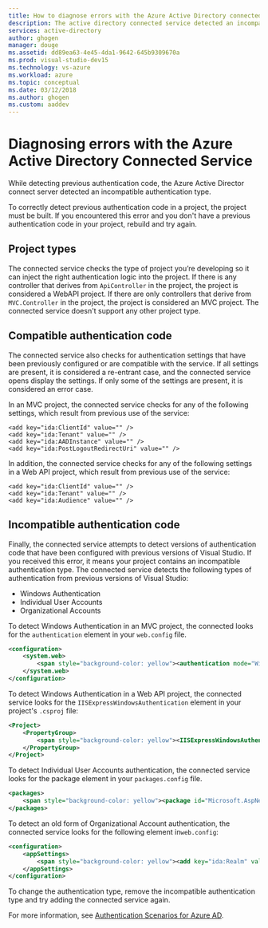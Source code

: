 ```yaml
---
title: How to diagnose errors with the Azure Active Directory connected service
description: The active directory connected service detected an incompatible authentication type
services: active-directory
author: ghogen
manager: douge
ms.assetid: dd89ea63-4e45-4da1-9642-645b9309670a
ms.prod: visual-studio-dev15
ms.technology: vs-azure
ms.workload: azure
ms.topic: conceptual
ms.date: 03/12/2018
ms.author: ghogen
ms.custom: aaddev
---
```

# Diagnosing errors with the Azure Active Directory Connected Service

While detecting previous authentication code, the Azure Active Director connect server detected an incompatible authentication type.

To correctly detect previous authentication code in a project, the project must be built.  If you encountered this error and you don't have a previous authentication code in your project, rebuild and try again.

## Project types

The connected service checks the type of project you’re developing so it can inject the right authentication logic into the project. If there is any controller that derives from `ApiController` in the project, the project is considered a WebAPI project. If there are only controllers that derive from `MVC.Controller` in the project, the project is considered an MVC project. The connected service doesn't support any other project type.

## Compatible authentication code

The connected service also checks for authentication settings that have been previously configured or are compatible with the service. If all settings are present, it is considered a re-entrant case, and the connected service opens display the settings.  If only some of the settings are present, it is considered an error case.

In an MVC project, the connected service checks for any of the following settings, which result from previous use of the service:

    <add key="ida:ClientId" value="" />
    <add key="ida:Tenant" value="" />
    <add key="ida:AADInstance" value="" />
    <add key="ida:PostLogoutRedirectUri" value="" />

In addition, the connected service checks for any of the following settings in a Web API project, which result from previous use of the service:

    <add key="ida:ClientId" value="" />
    <add key="ida:Tenant" value="" />
    <add key="ida:Audience" value="" />

## Incompatible authentication code

Finally, the connected service attempts to detect versions of authentication code that have been configured with previous versions of Visual Studio. If you received this error, it means your project contains an incompatible authentication type. The connected service detects the following types of authentication from previous versions of Visual Studio:

* Windows Authentication
* Individual User Accounts
* Organizational Accounts

To detect Windows Authentication in an MVC project, the connected looks for the `authentication` element in your `web.config` file.

```xml
<configuration>
    <system.web>
        <span style="background-color: yellow"><authentication mode="Windows" /></span>
    </system.web>
</configuration>
```

To detect Windows Authentication in a Web API project, the connected service looks for the `IISExpressWindowsAuthentication` element in your project's `.csproj` file:

```xml
<Project>
    <PropertyGroup>
        <span style="background-color: yellow"><IISExpressWindowsAuthentication>enabled</IISExpressWindowsAuthentication></span>
    </PropertyGroup>
</Project>
```

To detect Individual User Accounts authentication, the connected service looks for the package element in your `packages.config` file.

```xml
<packages>
    <span style="background-color: yellow"><package id="Microsoft.AspNet.Identity.EntityFramework" version="2.1.0" targetFramework="net45" /></span>
</packages>
```

To detect an old form of Organizational Account authentication, the connected service looks for the following element in`web.config`:

```xml
<configuration>
    <appSettings>
        <span style="background-color: yellow"><add key="ida:Realm" value="***" /></span>
    </appSettings>
</configuration>
```

To change the authentication type, remove the incompatible authentication type and try adding the connected service again.

For more information, see [Authentication Scenarios for Azure AD](authentication-scenarios.md).